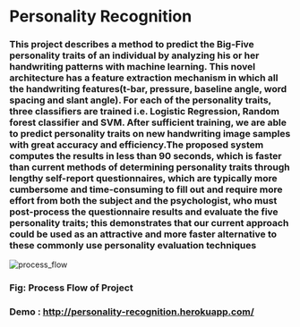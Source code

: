 # Personality Recognition
### This project describes a method to predict the Big-Five personality traits of an individual by analyzing his or her handwriting patterns with machine learning. This novel architecture has a feature extraction mechanism in which all the handwriting features(t-bar, pressure, baseline angle, word spacing and slant angle). For each of the personality traits, three classifiers are trained i.e. Logistic Regression, Random forest classifier and SVM. After sufficient training, we are able to predict personality traits on new handwriting image samples with great accuracy and efficiency.The proposed system computes the results in less than 90 seconds, which is faster than current methods of determining personality traits through lengthy self-report questionnaires, which are typically more cumbersome and time-consuming to fill out and require more effort from both the subject and the psychologist, who must post-process the questionnaire results and evaluate the five personality traits; this demonstrates that our current approach could be used as an attractive and more faster alternative to these commonly use personality evaluation techniques
![process_flow](https://user-images.githubusercontent.com/50575562/147850916-0b354fbf-0b86-401c-97aa-051f75308289.PNG)
### Fig: Process Flow of Project

### Demo : http://personality-recognition.herokuapp.com/
